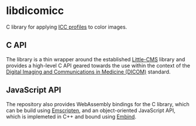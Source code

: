 # libdicomicc

C library for applying [ICC profiles](https://www.color.org/icc_specs2.xalter) to color images.

## C API

The library is a thin wrapper around the established [Little-CMS](https://github.com/mm2/Little-CMS) library and provides a high-level C API geared towards the use within the context of the [Digital Imaging and Communications in Medicine (DICOM)](https://www.dicomstandard.org/) standard.

## JavaScript API

The repository also provides WebAssembly bindings for the C library, which can be build using [Emscripten](https://emscripten.org/), and an object-oriented JavaScript API, which is implemeted in C++ and bound using [Embind](https://emscripten.org/docs/porting/connecting_cpp_and_javascript/embind.html).
